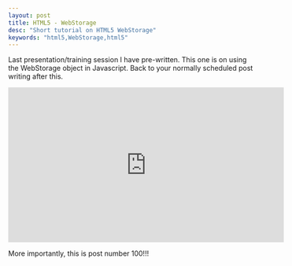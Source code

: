```yaml
---
layout: post
title: HTML5 - WebStorage
desc: "Short tutorial on HTML5 WebStorage"
keywords: "html5,WebStorage,html5"
---
```


Last presentation/training session I have pre-written. This one is on using the WebStorage object in Javascript. Back to your normally scheduled post writing after this.

<div class="videoWrapper">
	<iframe src="https://docs.google.com/presentation/d/1MGJALdVfMWYlC-f7IgnARKnyvs0gOIaiTcnzwFUZIg4/embed?start=false&loop=false&delayms=3000" frameborder="0" width="560" height="315" allowfullscreen="true" mozallowfullscreen="true" webkitallowfullscreen="true"></iframe>
</div>

More importantly, this is post number 100!!!
